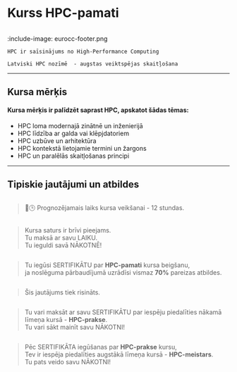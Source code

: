 # Kurss HPC-pamati

<!-- ## Par kursu -->

```attention-note {label: "Kursu piedāvā"}
```

:include-image: eurocc-footer.png

```attention-note {label: "Ko nozīmē HPC?"}
HPC ir saīsinājums no High-Performance Computing
```

```attention-note {label: "Tev ir jāzina"}
Latviski HPC nozīmē  - augstas veiktspējas skaitļošana 
```
---

## Kursa mērķis

#### Kursa mērķis ir palīdzēt saprast HPC, apskatot šādas tēmas:

- HPC loma modernajā zinātnē un inženierijā
- HPC līdzība ar galda vai klēpjdatoriem
- HPC uzbūve un arhitektūra
- HPC kontekstā lietojamie termini un žargons 
- HPC un paralēlās skaitļošanas principi

---

## Tipiskie jautājumi un atbildes 

```attention-question {label: "Cik ilgi ir jāstudē?"}
```

> 🍃🕒 Prognozējamais laiks kursa veikšanai - 12 stundas.



```attention-question {label: "Cik ir jāmaksā?"}
```

>  Kursa saturs ir brīvi pieejams.   
 Tu maksā ar savu LAIKU.  
 Tu ieguldi savā NĀKOTNĒ!

```attention-question {label: "Vai ES iegūšu kādu DOKUMENTU?"}
```
> Tu iegūsi SERTIFIKĀTU par **HPC-pamati** kursa beigšanu,   
ja noslēguma pārbaudījumā uzrādīsi vismaz **70%** pareizas atbildes.

```attention-question {label: "Kas parakstīs  DOKUMENTU?"}
```
> Šis jautājums tiek risināts.


```attention-question {label: "Kur MAN var noderēt SERTIFIKĀTS?"}
```

>  Tu vari maksāt ar savu SERTIFIKĀTU par iespēju piedalīties nākamā līmeņa kursā - **HPC-prakse**.  
Tu vari sākt mainīt savu NĀKOTNI!

```attention-question {label: "Dzirdēts, ka esot trīs HPC kursi..."}
```
>  Pēc SERTIFIKĀTA iegūšanas par **HPC-prakse** kursu,  
Tev ir iespēja piedalīties augstākā līmeņa kursā - **HPC-meistars**.  
Tu pats veido savu NĀKOTNI!
